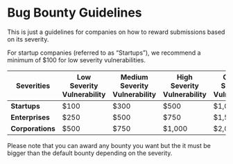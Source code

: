 # Bug Bounty Guidelines

This is just a guidelines for companies on how to reward submissions based on its severity.

For startup companies (referred to as “Startups”), we recommend a minimum of $100 for low severity vulnerabilities.

| Severities | Low Severity Vulnerability | Medium Severity Vulnerability | High Severity Vulnerability | Critical Severity Vulnerability |
| --- | --- | --- | --- | --- |
| **Startups** | $100 | $300 | $500 | $1,000 |
| **Enterprises** | $250 | $500 | $750 | $1,500 |
| **Corporations** | $500 | $750 | $1,000 | $2,000 |

Please note that you can award any bounty you want but the it must be bigger than the default bounty depending on the severity.
